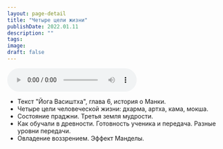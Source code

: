 ```yaml
---
layout: page-detail
title: "Четыре цели жизни"
publishDate: 2022.01.11
description: ""
tags:
image:
draft: false
---
```


<audio title="2022.01.11 - Четыре цели жизни.mp3" src="/upload/iblock/f16/f166f29f808627ccdfca1ff95d02ad3a.mp3" controls=""></audio>

* Текст "Йога Васиштха", глава 6, история о Манки.
* Четыре цели человеческой жизни: дхарма, артха, кама, мокша.
* Состояние праджни. Третья земля мудрости.
* Как обучали в древности. Готовность ученика и передача. Разные уровни передачи.
* Овладение воззрением. Эффект Манделы.

  
